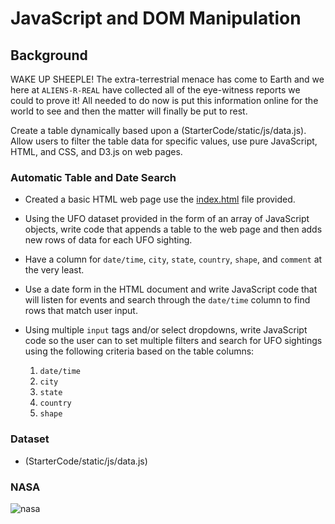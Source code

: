 # JavaScript and DOM Manipulation

## Background

WAKE UP SHEEPLE! The extra-terrestrial menace has come to Earth and we here at `ALIENS-R-REAL` have collected all of the eye-witness reports we could to prove it! All needed to do now is put this information online for the world to see and then the matter will finally be put to rest.

Create a table dynamically based upon a (StarterCode/static/js/data.js). 
Allow users to filter the table data for specific values, use pure JavaScript, HTML, and CSS, and D3.js on web pages.

### Automatic Table and Date Search 

* Created a basic HTML web page use the [index.html](StarterCode/index.html) file provided.

* Using the UFO dataset provided in the form of an array of JavaScript objects, write code that appends a table to the web page and then adds new rows of data for each UFO sighting.

* Have a column for `date/time`, `city`, `state`, `country`, `shape`, and `comment` at the very least.

* Use a date form in the HTML document and write JavaScript code that will listen for events and search through the `date/time` column to find rows that match user input.

* Using multiple `input` tags and/or select dropdowns, write JavaScript code so the user can to set multiple filters and search for UFO sightings using the following criteria based on the table columns:

  1. `date/time`
  2. `city`
  3. `state`
  4. `country`
  5. `shape`


### Dataset

* (StarterCode/static/js/data.js)

### NASA

![nasa](https://user-images.githubusercontent.com/44017368/92583682-da227780-f2d1-11ea-9223-8f5b3a6ea30f.jpg)


